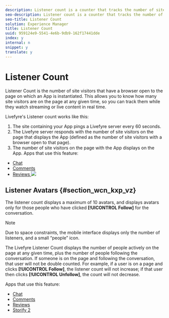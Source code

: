 ```yaml
---
description: Listener count is a counter that tracks the number of site visitors for an App on a page and displays this number.
seo-description: Listener count is a counter that tracks the number of site visitors for an App on a page and displays this number.
seo-title: Listener Count
solution: Experience Manager
title: Listener Count
uuid: 959124e9-5541-4e6b-9db9-162f17441dde
index: y
internal: n
snippet: y
translate: y
---
```


# Listener Count

Listener Count is the number of site visitors that have a browser open to the page on which an App is instantiated. This allows you to know how many site visitors are on the page at any given time, so you can track them while they watch streaming or live content in real time.

Livefyre's Listener count works like this: 

1. The site containing your App pings a Livefyre server every 60 seconds.
1. The Livefyre server responds with the number of site visitors on the page that displays the App (defined as the number of site visitors with a browser open to that page).
1. The number of site visitors on the page with the App displays on the App.
Apps that use this feature:

* [ Chat ](c_chat_app/c_chat_app.md#c_chat_app)
* [ Comments ](c_comments_app.md#c_comments_app)
* [ Reviews ](c_reviews_app/c_reviews_app.md#c_reviews_app)
![](assets/ListenerCount.jpg) 
## Listener Avatars {#section_wcn_kxp_vz}

The listener count displays a maximum of 10 avatars, and displays avatars only for those people who have clicked **[!UICONTROL  Follow]** for the conversation.

>[!NOTE]
>
>Due to space constraints, the mobile interface displays only the number of listeners, and a small “people” icon.

The Livefyre Listener Count displays the number of people actively on the page at any given time, plus the number of people following the conversation. If someone is on the page and following the conversation, that user will not be double counted. For example, if a user is on a page and clicks **[!UICONTROL  Follow]**, the listener count will not increase; if that user then clicks **[!UICONTROL  Unfollow]**, the count will not decrease.

Apps that use this feature:

* [ Chat ](c_chat_app/c_chat_app.md#c_chat_app)
* [ Comments ](c_comments_app.md#c_comments_app)
* [ Reviews ](c_reviews_app/c_reviews_app.md#c_reviews_app)
* [ Storify 2 ](c_storify2/c_storify2.md#c_storify2)
